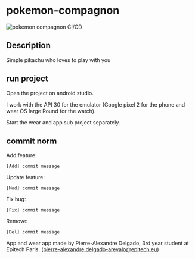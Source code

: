 # pokemon-compagnon

![pokemon compagnon CI/CD](https://github.com/TheRealPad/pokemon-compagnon/actions/workflows/test.yaml/badge.svg)

## Description

Simple pikachu who loves to play with you

## run project

Open the project on android studio.

I work with the API 30 for the emulator (Google pixel 2 for the phone and wear OS large Round for the watch).

Start the wear and app sub project separately.

## commit norm

Add feature:
```
[Add] commit message
```
Update feature:
```
[Mod] commit message
```
Fix bug:
```
[Fix] commit message
```
Remove:
```
[Del] commit message
```

App and wear app made by Pierre-Alexandre Delgado, 3rd year student at Epitech Paris. (pierre-alexandre.delgado-arevalo@epitech.eu)
